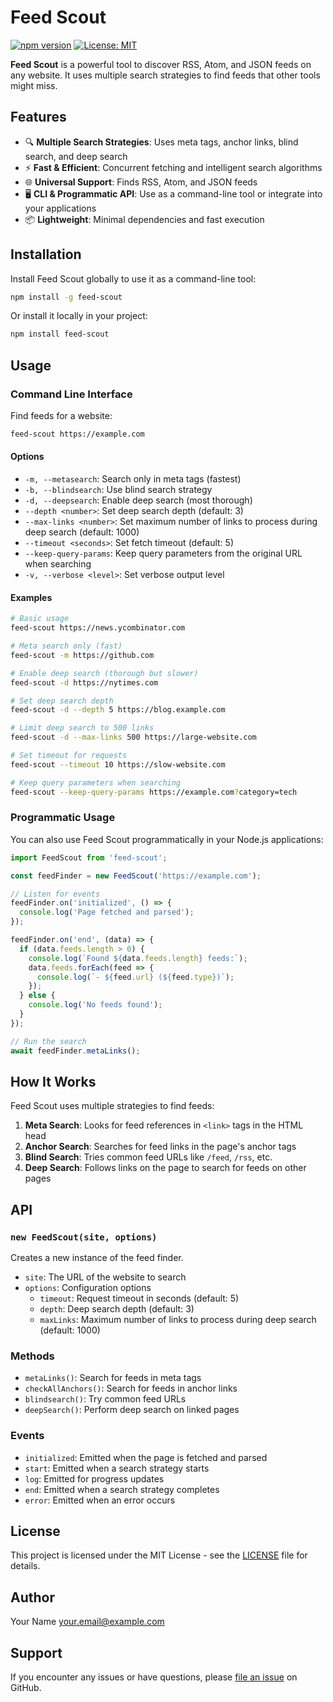 # Feed Scout

[![npm version](https://badge.fury.io/js/feed-scout.svg)](https://badge.fury.io/js/feed-scout)
[![License: MIT](https://img.shields.io/badge/License-MIT-yellow.svg)](https://opensource.org/licenses/MIT)

**Feed Scout** is a powerful tool to discover RSS, Atom, and JSON feeds on any website. It uses multiple search strategies to find feeds that other tools might miss.

## Features

- 🔍 **Multiple Search Strategies**: Uses meta tags, anchor links, blind search, and deep search
- ⚡ **Fast & Efficient**: Concurrent fetching and intelligent search algorithms
- 🌐 **Universal Support**: Finds RSS, Atom, and JSON feeds
- 🖥️ **CLI & Programmatic API**: Use as a command-line tool or integrate into your applications
- 📦 **Lightweight**: Minimal dependencies and fast execution

## Installation

Install Feed Scout globally to use it as a command-line tool:

```bash
npm install -g feed-scout
```

Or install it locally in your project:

```bash
npm install feed-scout
```

## Usage

### Command Line Interface

Find feeds for a website:

```bash
feed-scout https://example.com
```

#### Options

- `-m, --metasearch`: Search only in meta tags (fastest)
- `-b, --blindsearch`: Use blind search strategy
- `-d, --deepsearch`: Enable deep search (most thorough)
- `--depth <number>`: Set deep search depth (default: 3)
- `--max-links <number>`: Set maximum number of links to process during deep search (default: 1000)
- `--timeout <seconds>`: Set fetch timeout (default: 5)
- `--keep-query-params`: Keep query parameters from the original URL when searching
- `-v, --verbose <level>`: Set verbose output level

#### Examples

```bash
# Basic usage
feed-scout https://news.ycombinator.com

# Meta search only (fast)
feed-scout -m https://github.com

# Enable deep search (thorough but slower)
feed-scout -d https://nytimes.com

# Set deep search depth
feed-scout -d --depth 5 https://blog.example.com

# Limit deep search to 500 links
feed-scout -d --max-links 500 https://large-website.com

# Set timeout for requests
feed-scout --timeout 10 https://slow-website.com

# Keep query parameters when searching
feed-scout --keep-query-params https://example.com?category=tech
```

### Programmatic Usage

You can also use Feed Scout programmatically in your Node.js applications:

```javascript
import FeedScout from 'feed-scout';

const feedFinder = new FeedScout('https://example.com');

// Listen for events
feedFinder.on('initialized', () => {
  console.log('Page fetched and parsed');
});

feedFinder.on('end', (data) => {
  if (data.feeds.length > 0) {
    console.log(`Found ${data.feeds.length} feeds:`);
    data.feeds.forEach(feed => {
      console.log(`- ${feed.url} (${feed.type})`);
    });
  } else {
    console.log('No feeds found');
  }
});

// Run the search
await feedFinder.metaLinks();
```

## How It Works

Feed Scout uses multiple strategies to find feeds:

1. **Meta Search**: Looks for feed references in `<link>` tags in the HTML head
2. **Anchor Search**: Searches for feed links in the page's anchor tags
3. **Blind Search**: Tries common feed URLs like `/feed`, `/rss`, etc.
4. **Deep Search**: Follows links on the page to search for feeds on other pages

## API

### `new FeedScout(site, options)`

Creates a new instance of the feed finder.

- `site`: The URL of the website to search
- `options`: Configuration options
  - `timeout`: Request timeout in seconds (default: 5)
  - `depth`: Deep search depth (default: 3)
  - `maxLinks`: Maximum number of links to process during deep search (default: 1000)

### Methods

- `metaLinks()`: Search for feeds in meta tags
- `checkAllAnchors()`: Search for feeds in anchor links
- `blindsearch()`: Try common feed URLs
- `deepSearch()`: Perform deep search on linked pages

### Events

- `initialized`: Emitted when the page is fetched and parsed
- `start`: Emitted when a search strategy starts
- `log`: Emitted for progress updates
- `end`: Emitted when a search strategy completes
- `error`: Emitted when an error occurs

## License

This project is licensed under the MIT License - see the [LICENSE](LICENSE) file for details.

## Author

Your Name <your.email@example.com>

## Support

If you encounter any issues or have questions, please [file an issue](https://github.com/yourusername/feed-scout/issues) on GitHub.
